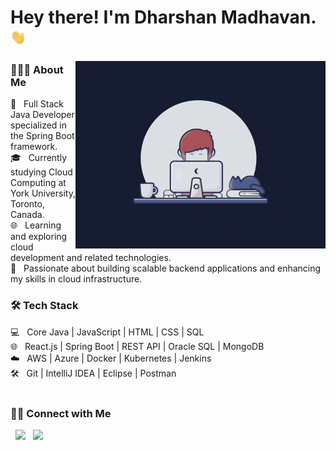 <h1> Hey there! I'm Dharshan Madhavan. <img src="Hi.gif" width="25"></h1> <img align="right" alt="GIF" src="gif2.gif" width="400"/> 
<h3> 👨🏻‍💻 About Me </h3>
💼   Full Stack Java Developer specialized in the Spring Boot framework. <br>
🎓   Currently studying Cloud Computing at York University, Toronto, Canada. <br>
🌐   Learning and exploring cloud development and related technologies. <br>
🌱   Passionate about building scalable backend applications and enhancing my skills in cloud infrastructure. <br>

<h3>🛠 Tech Stack</h3>
💻   Core Java | JavaScript | HTML | CSS | SQL <br>
🌐   React.js | Spring Boot | REST API | Oracle SQL | MongoDB <br>
☁️    AWS | Azure | Docker | Kubernetes | Jenkins <br>
🛠   Git | IntelliJ IDEA | Eclipse | Postman <br>


</br>


<h3> 🤝🏻 Connect with Me </h3>

<p align="left"> 
&nbsp; <a href="https://www.linkedin.com/in/dharshanmadhavan/" target="_blank" rel="noopener noreferrer"><img src="https://img.icons8.com/plasticine/100/000000/linkedin.png" width="50" /></a>
&nbsp; <a href="mailto:saravanadharshan4@gmail.com" target="_blank" rel="noopener noreferrer"><img src="https://img.icons8.com/plasticine/100/000000/gmail.png"  width="50" /></a>


</p>
